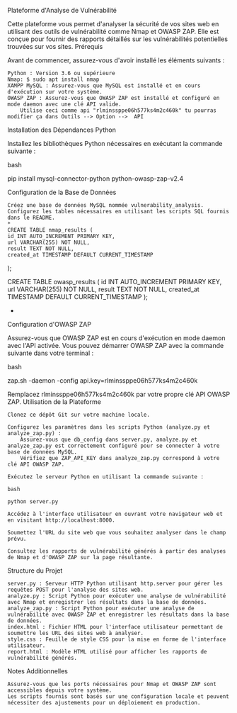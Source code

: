 Plateforme d'Analyse de Vulnérabilité

Cette plateforme vous permet d'analyser la sécurité de vos sites web en utilisant des outils de vulnérabilité comme Nmap et OWASP ZAP. Elle est conçue pour fournir des rapports détaillés sur les vulnérabilités potentielles trouvées sur vos sites.
Prérequis

Avant de commencer, assurez-vous d'avoir installé les éléments suivants :

    Python : Version 3.6 ou supérieure
    Nmap: $ sudo apt install nmap
    XAMPP MySQL : Assurez-vous que MySQL est installé et en cours d'exécution sur votre système.
    OWASP ZAP : Assurez-vous que OWASP ZAP est installé et configuré en mode daemon avec une clé API valide. 
        Utilise ceci comme api "rlminssppe06h577ks4m2c460k" tu pourras modifier ça dans Outils --> Option -->  API

Installation des Dépendances Python

Installez les bibliothèques Python nécessaires en exécutant la commande suivante :

bash

pip install mysql-connector-python python-owasp-zap-v2.4

Configuration de la Base de Données

    Créez une base de données MySQL nommée vulnerability_analysis.
    Configurez les tables nécessaires en utilisant les scripts SQL fournis dans le README.
    *
    CREATE TABLE nmap_results (
    id INT AUTO_INCREMENT PRIMARY KEY,
    url VARCHAR(255) NOT NULL,
    result TEXT NOT NULL,
    created_at TIMESTAMP DEFAULT CURRENT_TIMESTAMP
);

CREATE TABLE owasp_results (
    id INT AUTO_INCREMENT PRIMARY KEY,
    url VARCHAR(255) NOT NULL,
    result TEXT NOT NULL,
    created_at TIMESTAMP DEFAULT CURRENT_TIMESTAMP
);

*

Configuration d'OWASP ZAP

Assurez-vous que OWASP ZAP est en cours d'exécution en mode daemon avec l'API activée. Vous pouvez démarrer OWASP ZAP avec la commande suivante dans votre terminal :

bash

zap.sh -daemon -config api.key=rlminssppe06h577ks4m2c460k

Remplacez rlminssppe06h577ks4m2c460k par votre propre clé API OWASP ZAP.
Utilisation de la Plateforme

    Clonez ce dépôt Git sur votre machine locale.

    Configurez les paramètres dans les scripts Python (analyze.py et analyze_zap.py) :
        Assurez-vous que db_config dans server.py, analyze.py et analyze_zap.py est correctement configuré pour se connecter à votre base de données MySQL.
        Vérifiez que ZAP_API_KEY dans analyze_zap.py correspond à votre clé API OWASP ZAP.

    Exécutez le serveur Python en utilisant la commande suivante :

    bash

    python server.py

    Accédez à l'interface utilisateur en ouvrant votre navigateur web et en visitant http://localhost:8000.

    Soumettez l'URL du site web que vous souhaitez analyser dans le champ prévu.

    Consultez les rapports de vulnérabilité générés à partir des analyses de Nmap et d'OWASP ZAP sur la page résultante.

Structure du Projet

    server.py : Serveur HTTP Python utilisant http.server pour gérer les requêtes POST pour l'analyse des sites web.
    analyze.py : Script Python pour exécuter une analyse de vulnérabilité avec Nmap et enregistrer les résultats dans la base de données.
    analyze_zap.py : Script Python pour exécuter une analyse de vulnérabilité avec OWASP ZAP et enregistrer les résultats dans la base de données.
    index.html : Fichier HTML pour l'interface utilisateur permettant de soumettre les URL des sites web à analyser.
    style.css : Feuille de style CSS pour la mise en forme de l'interface utilisateur.
    report.html : Modèle HTML utilisé pour afficher les rapports de vulnérabilité générés.

Notes Additionnelles

    Assurez-vous que les ports nécessaires pour Nmap et OWASP ZAP sont accessibles depuis votre système.
    Les scripts fournis sont basés sur une configuration locale et peuvent nécessiter des ajustements pour un déploiement en production.
